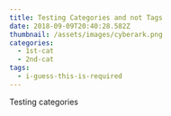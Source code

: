 ```yaml
---
title: Testing Categories and not Tags
date: 2018-09-09T20:40:28.582Z
thumbnail: /assets/images/cyberark.png
categories:
  - 1st-cat
  - 2nd-cat
tags:
  - i-guess-this-is-required
---
```

Testing categories
